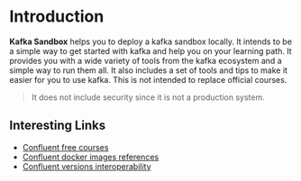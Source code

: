 # Introduction

**Kafka Sandbox** helps you to deploy a kafka sandbox locally. It intends to be a simple way to get started with kafka and
help you on your learning path. It provides you with a wide variety of tools from the kafka ecosystem and a simple way
to run them all. It also includes a set of tools and tips to make it easier for you to use kafka.
This is not intended to replace official courses.

> It does not include security since it is not a production system.

## Interesting Links

- [Confluent free courses](https://developer.confluent.io/learn-kafka/)
- [Confluent docker images references](https://docs.confluent.io/platform/current/installation/docker/image-reference.html)
- [Confluent versions interoperability](https://docs.confluent.io/platform/current/installation/versions-interoperability.html)

